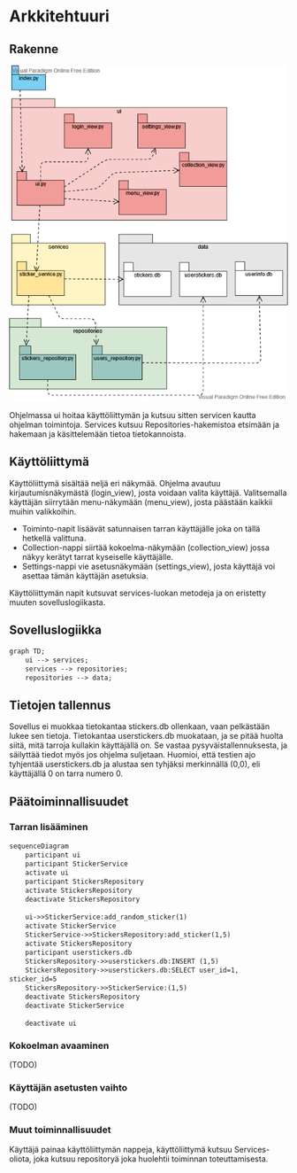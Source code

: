 # Arkkitehtuuri

## Rakenne

![rakenne](kuvat/arkkitehtuuri2.png)

Ohjelmassa ui hoitaa käyttöliittymän ja kutsuu sitten servicen kautta ohjelman toimintoja. Services kutsuu Repositories-hakemistoa etsimään ja hakemaan ja käsittelemään tietoa tietokannoista.

## Käyttöliittymä
Käyttöliittymä sisältää neljä eri näkymää.
Ohjelma avautuu kirjautumisnäkymästä (login_view), josta voidaan valita käyttäjä. Valitsemalla käyttäjän siirrytään menu-näkymään (menu_view), josta päästään kaikkii muihin valikkoihin.
- Toiminto-napit lisäävät satunnaisen tarran käyttäjälle joka on tällä hetkellä valittuna.
- Collection-nappi siirtää kokoelma-näkymään (collection_view) jossa näkyy kerätyt tarrat kyseiselle käyttäjälle.
- Settings-nappi vie asetusnäkymään (settings_view), josta käyttäjä voi asettaa tämän käyttäjän asetuksia.
 
Käyttöliittymän napit kutsuvat services-luokan metodeja ja on eristetty muuten sovelluslogiikasta.

## Sovelluslogiikka

```mermaid
graph TD;
    ui --> services;
    services --> repositories;
    repositories --> data;
```


## Tietojen tallennus

Sovellus ei muokkaa tietokantaa stickers.db ollenkaan, vaan pelkästään lukee sen tietoja. Tietokantaa userstickers.db muokataan, ja se pitää huolta siitä, mitä tarroja kullakin käyttäjällä on. Se vastaa pysyväistallennuksesta, ja säilyttää tiedot myös jos ohjelma suljetaan.
Huomioi, että testien ajo tyhjentää userstickers.db ja alustaa sen tyhjäksi merkinnällä (0,0), eli käyttäjällä 0 on tarra numero 0.

## Päätoiminnallisuudet

### Tarran lisääminen

```mermaid
sequenceDiagram
	participant ui
	participant StickerService
    activate ui
    participant StickersRepository
    activate StickersRepository
    deactivate StickersRepository

    ui->>StickerService:add_random_sticker(1)
    activate StickerService
    StickerService->>StickersRepository:add_sticker(1,5)
    activate StickersRepository
    participant userstickers.db
    StickersRepository->>userstickers.db:INSERT (1,5)
    StickersRepository->>userstickers.db:SELECT user_id=1, sticker_id=5
    StickersRepository->>StickerService:(1,5)
    deactivate StickersRepository
    deactivate StickerService
    
    deactivate ui
```
### Kokoelman avaaminen

(TODO)

### Käyttäjän asetusten vaihto

(TODO)

### Muut toiminnallisuudet
Käyttäjä painaa käyttöliittymän nappeja, käyttöliittymä kutsuu Services-oliota, joka kutsuu repositoryä joka huolehtii toiminnan toteuttamisesta.
